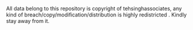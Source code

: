 
All data belong to this repository is copyright of tehsinghassociates, any kind of breach/copy/modification/distribution is highly redistricted . Kindly stay away from it. 
